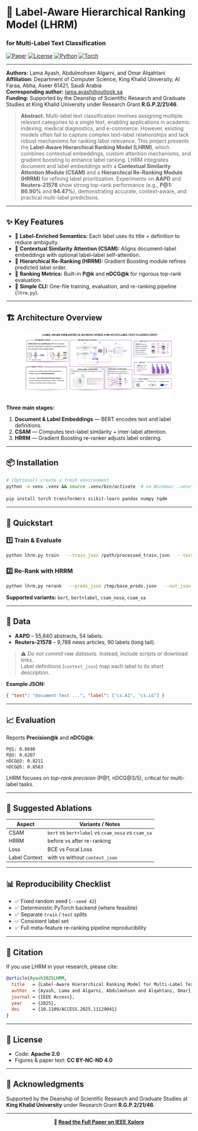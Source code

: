 # 🧠 Label-Aware Hierarchical Ranking Model (LHRM)  
### for Multi-Label Text Classification  

[![Paper](https://img.shields.io/badge/View%20on-IEEE%20Xplore-blue?logo=ieee&style=for-the-badge)](https://ieeexplore.ieee.org/stamp/stamp.jsp?arnumber=11129041)
[![License](https://img.shields.io/badge/License-Apache--2.0-green?style=for-the-badge)](LICENSE)
[![Python](https://img.shields.io/badge/Python-3.8%2B-yellow?style=for-the-badge)](https://www.python.org/)
[![Torch](https://img.shields.io/badge/PyTorch-2.x-red?style=for-the-badge)](https://pytorch.org/)

---

**Authors:** Lama Ayash, Abdulmohsen Algarni, and Omar Alqahtani  
**Affiliation:** Department of Computer Science, King Khalid University, Al Faraa, Abha, Aseer 61421, Saudi Arabia  
**Corresponding author:** lama.ayash@outlook.sa  
**Funding:** Supported by the Deanship of Scientific Research and Graduate Studies at King Khalid University under Research Grant **R.G.P.2/21/46**.

> **Abstract.** Multi-label text classification involves assigning multiple relevant categories to a single text, enabling applications in academic indexing, medical diagnostics, and e-commerce. However, existing models often fail to capture complex text–label relationships and lack robust mechanisms for ranking label relevance. This project presents the **Label-Aware Hierarchical Ranking Model (LHRM)**, which combines contextual embeddings, custom attention mechanisms, and gradient boosting to enhance label ranking. LHRM integrates document and label embeddings with a **Contextual Similarity Attention Module (CSAM)** and a **Hierarchical Re-Ranking Module (HRRM)** for refining label prioritization. Experiments on **AAPD** and **Reuters-21578** show strong top-rank performance (e.g., **P@1: 86.90%** and **94.47%**), demonstrating accurate, context-aware, and practical multi-label predictions.

---

## ✨ Key Features
- 🔹 **Label-Enriched Semantics:** Each label uses its title + definition to reduce ambiguity.  
- 🔹 **Contextual Similarity Attention (CSAM):** Aligns document–label embeddings with optional label–label self-attention.  
- 🔹 **Hierarchical Re-Ranking (HRRM):** Gradient Boosting module refines predicted label order.  
- 🔹 **Ranking Metrics:** Built-in **P@k** and **nDCG@k** for rigorous top-rank evaluation.  
- 🔹 **Simple CLI:** One-file training, evaluation, and re-ranking pipeline (`lhrm.py`).  

---

## 🏗️ Architecture Overview

<p align="center">
  <img src="assets/LHRM.png" width="80%" alt="LHRM Architecture">
</p>

**Three main stages:**
1. **Document & Label Embeddings** — BERT encodes text and label definitions.  
2. **CSAM** — Computes text–label similarity + inter-label attention.  
3. **HRRM** — Gradient Boosting re-ranker adjusts label ordering.

---

## 📦 Installation
```bash
# (Optional) create a fresh environment
python -m venv .venv && source .venv/bin/activate  # on Windows: .venv\Scripts\activate

pip install torch transformers scikit-learn pandas numpy tqdm
```

---

## 🚀 Quickstart

### 1️⃣ Train & Evaluate
```bash
python lhrm.py train   --train_json /path/processed_train.json   --test_json  /path/processed_test.json   --labels_txt /path/labels.txt   --context_json /path/arxiv_labels_definitions_full.json   --variant csam_sa   --epochs 3   --batch_size 16   --bert_name bert-base-uncased   --max_len 128   --out_preds /tmp/base_preds.json
```

### 2️⃣ Re-Rank with HRRM
```bash
python lhrm.py rerank   --preds_json /tmp/base_preds.json   --out_json   /tmp/reranked.json
```

**Supported variants:** `bert`, `bert+label`, `csam_nosa`, `csam_sa`

---

## 🧰 Data

- **AAPD** – 55,840 abstracts, 54 labels.  
- **Reuters-21578** – 9,788 news articles, 90 labels (long tail).  

> ⚠️ *Do not commit raw datasets.* Instead, include scripts or download links.  
> Label definitions (`context_json`) map each label to its short description.

**Example JSON:**
```json
{ "text": "document text ...", "label": ["cs.AI", "cs.LG"] }
```

---

## 📈 Evaluation

Reports **Precision@k** and **nDCG@k**:
```
P@1: 0.8690
P@3: 0.6207
nDCG@3: 0.8211
nDCG@5: 0.8563
```

LHRM focuses on *top-rank precision* (P@1, nDCG@3/5), critical for multi-label tasks.

---

## 🧪 Suggested Ablations
| Aspect | Variants / Notes |
|--------|------------------|
| CSAM | `bert` vs `bert+label` vs `csam_nosa` vs `csam_sa` |
| HRRM | before vs after re-ranking |
| Loss | BCE vs Focal Loss |
| Label Context | with vs without `context_json` |

---

## 📊 Reproducibility Checklist
- ✅ Fixed random seed (`--seed 42`)  
- ✅ Deterministic PyTorch backend (where feasible)  
- ✅ Separate `train` / `test` splits  
- ✅ Consistent label set  
- ✅ Full meta-feature re-ranking pipeline reproducibility  

---

## 📜 Citation
If you use LHRM in your research, please cite:
```bibtex
@article{Ayash2025LHRM,
  title   = {Label-Aware Hierarchical Ranking Model for Multi-Label Text Classification},
  author  = {Ayash, Lama and Algarni, Abdulmohsen and Alqahtani, Omar},
  journal = {IEEE Access},
  year    = {2025},
  doi     = {10.1109/ACCESS.2025.11129041}
}
```

---

## 📄 License
- Code: **Apache 2.0**  
- Figures & paper text: **CC BY-NC-ND 4.0**

---

## 🙏 Acknowledgments
Supported by the Deanship of Scientific Research and Graduate Studies at **King Khalid University** under Research Grant **R.G.P.2/21/46**.

---

<p align="center">
  <b>🔗 <a href="https://ieeexplore.ieee.org/stamp/stamp.jsp?arnumber=11129041">Read the Full Paper on IEEE Xplore</a></b>
</p>
